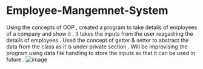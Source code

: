 # Employee-Mangemnet-System
Using the concepts of OOP , created a program to take details of employees of a company and show it . 
It takes the inputs from the user reagadring the details of employees . 
Used the concept of getter & setter to abstract the data from the class as it is under private section .
Will be improvising the program using data file handling to store the inputs so that it can be used in future . 
![image](https://user-images.githubusercontent.com/123396317/214099878-9bf6cb9b-1213-4cc7-b758-c289a497093b.png)
